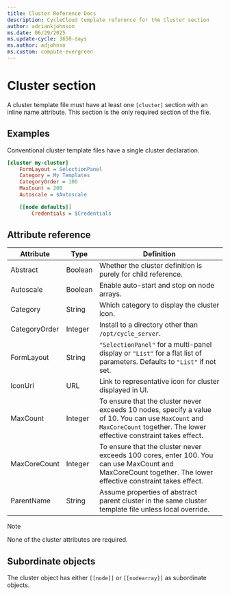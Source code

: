 ```yaml
---
title: Cluster Reference Docs
description: CycleCloud template reference for the Cluster section
author: adriankjohnson
ms.date: 06/29/2025
ms.update-cycle: 3650-days
ms.author: adjohnso
ms.custom: compute-evergreen
---
```


# Cluster section

A cluster template file must have at least one `[cluster]` section with an inline name attribute. This section is the only required section of the file.

## Examples

Conventional cluster template files have a single cluster declaration.

``` ini
[cluster my-cluster]
    FormLayout = SelectionPanel
    Category = My Templates
    CategoryOrder = 100
    MaxCount = 200
    Autoscale = $Autoscale

    [[node defaults]]
        Credentials = $Credentials
```

## Attribute reference

Attribute | Type | Definition
------ | ----- | ----------
Abstract | Boolean | Whether the cluster definition is purely for child reference.
Autoscale | Boolean | Enable auto-start and stop on node arrays.
Category | String | Which category to display the cluster icon.
CategoryOrder | Integer | Install to a directory other than `/opt/cycle_server`.
FormLayout | String | `"SelectionPanel"` for a multi-panel display or `"List"` for a flat list of parameters. Defaults to `"List"` if not set.
IconUrl | URL | Link to representative icon for cluster displayed in UI.
MaxCount | Integer | To ensure that the cluster never exceeds 10 nodes, specify a value of 10. You can use `MaxCount` and `MaxCoreCount` together. The lower effective constraint takes effect.
MaxCoreCount | Integer | To ensure that the cluster never exceeds 100 cores, enter 100. You can use MaxCount and MaxCoreCount together. The lower effective constraint takes effect.
ParentName | String | Assume properties of abstract parent cluster in the same cluster template file unless local override.

> [!NOTE]
> None of the cluster attributes are required.

## Subordinate objects

The cluster object has either `[[node]]` or `[[nodearray]]` as subordinate objects.
